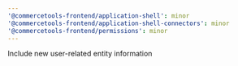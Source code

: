 ```yaml
---
'@commercetools-frontend/application-shell': minor
'@commercetools-frontend/application-shell-connectors': minor
'@commercetools-frontend/permissions': minor
---
```


Include new user-related entity information
